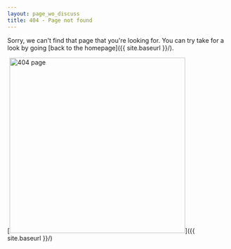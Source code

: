 ```yaml
---
layout: page_wo_discuss
title: 404 - Page not found
---
```


Sorry, we can't find that page that you're looking for. You can try take for a look by going [back to the homepage]({{ site.baseurl }}/).

[<img src="{{ site.baseurl }}/images/404.jpg" alt="404 page" style="width: 400px;"/>]({{ site.baseurl }}/)